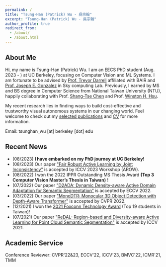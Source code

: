 ```yaml
---
permalink: /
title: "Tsung-Han (Patrick) Wu - 吳宗翰"
excerpt: "Tsung-Han (Patrick) Wu - 吳宗翰"
author_profile: true
redirect_from: 
  - /about/
  - /about.html
---
```


## About Me

Hi, my name is Tsung-Han (Patrick) Wu. I am an EECS PhD student (Aug. 2023 - ) at UC Berkeley, focusing on Computer Vision and ML Systems. I am fortunate to be advised by [Prof. Trevor Darrell](https://people.eecs.berkeley.edu/~trevor/) affiliated with BAIR and [Prof. Joseph E. Gonzalez](https://people.eecs.berkeley.edu/~jegonzal/) in Sky computing Lab. Previously, I earned by MS and BS degree in Computer Science from National Taiwan University (NTU), happily collaborating with Prof. [Shang-Tse Chen](https://www.csie.ntu.edu.tw/~stchen/) and Prof. [Winston H. Hsu](https://winstonhsu.info/). 

My recent research lies in finding ways to build cost-effective and trustworthy visual autonomous systems in our changing world.  Feel welcome to check out my [selected publications](https://tsunghan-wu.github.io/publications/) and [CV](https://tsunghan-wu.github.io/files/cv.pdf) for more information.

Email: tsunghan_wu [at] berkeley [dot] edu

## Recent News

- (08/2023) **I have embarked on my PhD journey at UC Berkeley!**
- (08/2023) Our paper ["Fair Robust Active Learning by Joint Inconsistency"](https://arxiv.org/abs/2209.10729) is accepted by ICCV 2023 Workshop (AROW).
- (08/2022) I won the 2022 IPPR Outstanding MS Thesis Award **(Top 3 Computer Vision Master’s Thesis in Taiwan)** !
- (07/2022) Our paper ["D2ADA: Dynamic Density-aware Active Domain Adaptation for Semantic Segmentation"](https://arxiv.org/abs/2202.06484) is accepted by ECCV 2022.
- (03/2022) Our paper ["MonoDTR: Monocular 3D Object Detection with Depth-Aware Transformer"](https://arxiv.org/abs/2203.10981) is accepted by CVPR 2022.
- (12/2021) I won the [2021 Foxconn Technology Award](https://www.facebook.com/foxconnscholarship/photos/a.316005262172506/1316061712166851/) (Top 19 students in Taiwan)!
- (07/2021) Our paper ["ReDAL: Region-based and Diversity-aware Active Learning for Point Cloud Semantic Segmentation"](https://arxiv.org/abs/2107.11769) is accepted by ICCV 2021.

## Academic Service

Conference Reviewer: CVPR'22&23, ECCV'22, ICCV'23, BMVC'22, ICMR'21, TMM
